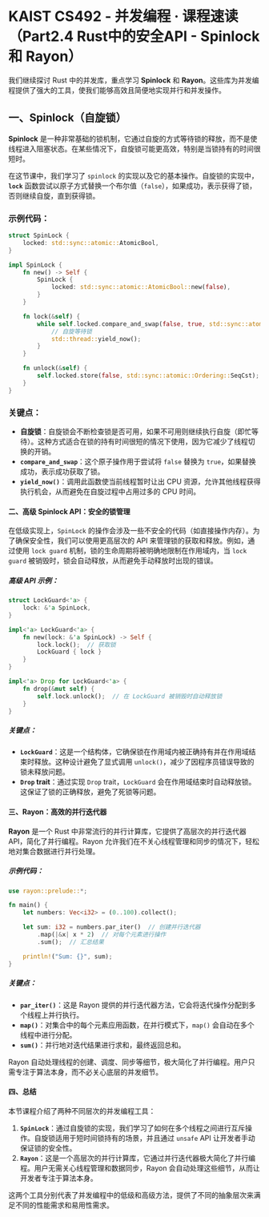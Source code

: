 # KAIST CS492 - 并发编程 · 课程速读（Part2.4 Rust中的安全API - Spinlock 和 Rayon）

我们继续探讨 Rust 中的并发库，重点学习 **Spinlock** 和 **Rayon**。这些库为并发编程提供了强大的工具，使我们能够高效且简便地实现并行和并发操作。

## 一、Spinlock（自旋锁）

**Spinlock** 是一种非常基础的锁机制，它通过自旋的方式等待锁的释放，而不是使线程进入阻塞状态。在某些情况下，自旋锁可能更高效，特别是当锁持有的时间很短时。

在这节课中，我们学习了 `spinlock` 的实现以及它的基本操作。自旋锁的实现中，**`lock`** 函数尝试以原子方式替换一个布尔值（`false`），如果成功，表示获得了锁，否则继续自旋，直到获得锁。

### 示例代码：

```rust
struct SpinLock {
    locked: std::sync::atomic::AtomicBool,
}

impl SpinLock {
    fn new() -> Self {
        SpinLock {
            locked: std::sync::atomic::AtomicBool::new(false),
        }
    }

    fn lock(&self) {
        while self.locked.compare_and_swap(false, true, std::sync::atomic::Ordering::SeqCst) {
            // 自旋等待锁
            std::thread::yield_now();
        }
    }

    fn unlock(&self) {
        self.locked.store(false, std::sync::atomic::Ordering::SeqCst);
    }
}
```

### 关键点：

* **自旋锁**：自旋锁会不断检查锁是否可用，如果不可用则继续执行自旋（即忙等待）。这种方式适合在锁的持有时间很短的情况下使用，因为它减少了线程切换的开销。
* **`compare_and_swap`**：这个原子操作用于尝试将 `false` 替换为 `true`，如果替换成功，表示成功获取了锁。
* **`yield_now()`**：调用此函数使当前线程暂时让出 CPU 资源，允许其他线程获得执行机会，从而避免在自旋过程中占用过多的 CPU 时间。

#### 二、高级 Spinlock API：安全的锁管理

在低级实现上，`SpinLock` 的操作会涉及一些不安全的代码（如直接操作内存）。为了确保安全性，我们可以使用更高层次的 API 来管理锁的获取和释放。例如，通过使用 `lock guard` 机制，锁的生命周期将被明确地限制在作用域内，当 `lock guard` 被销毁时，锁会自动释放，从而避免手动释放时出现的错误。

##### 高级 API 示例：

```rust
struct LockGuard<'a> {
    lock: &'a SpinLock,
}

impl<'a> LockGuard<'a> {
    fn new(lock: &'a SpinLock) -> Self {
        lock.lock();  // 获取锁
        LockGuard { lock }
    }
}

impl<'a> Drop for LockGuard<'a> {
    fn drop(&mut self) {
        self.lock.unlock();  // 在 LockGuard 被销毁时自动释放锁
    }
}
```

##### 关键点：

* **`LockGuard`**：这是一个结构体，它确保锁在作用域内被正确持有并在作用域结束时释放。这种设计避免了显式调用 `unlock()`，减少了因程序员错误导致的锁未释放问题。
* **`Drop` trait**：通过实现 `Drop` trait，`LockGuard` 会在作用域结束时自动释放锁。这保证了锁的正确释放，避免了死锁等问题。

#### 三、Rayon：高效的并行迭代器

**Rayon** 是一个 Rust 中非常流行的并行计算库，它提供了高层次的并行迭代器 API，简化了并行编程。Rayon 允许我们在不关心线程管理和同步的情况下，轻松地对集合数据进行并行处理。

##### 示例代码：

```rust
use rayon::prelude::*;

fn main() {
    let numbers: Vec<i32> = (0..100).collect();

    let sum: i32 = numbers.par_iter()  // 创建并行迭代器
        .map(|&x| x * 2)  // 对每个元素进行操作
        .sum();  // 汇总结果

    println!("Sum: {}", sum);
}
```

##### 关键点：

* **`par_iter()`**：这是 Rayon 提供的并行迭代器方法，它会将迭代操作分配到多个线程上并行执行。
* **`map()`**：对集合中的每个元素应用函数，在并行模式下，`map()` 会自动在多个线程中进行分配。
* **`sum()`**：并行地对迭代结果进行求和，最终返回总和。

Rayon 自动处理线程的创建、调度、同步等细节，极大简化了并行编程。用户只需专注于算法本身，而不必关心底层的并发细节。

#### 四、总结

本节课程介绍了两种不同层次的并发编程工具：

1. **`SpinLock`**：通过自旋锁的实现，我们学习了如何在多个线程之间进行互斥操作。自旋锁适用于短时间锁持有的场景，并且通过 `unsafe` API 让开发者手动保证锁的安全性。
2. **`Rayon`**：这是一个高层次的并行计算库，它通过并行迭代器极大简化了并行编程。用户无需关心线程管理和数据同步，Rayon 会自动处理这些细节，从而让开发者专注于算法本身。

这两个工具分别代表了并发编程中的低级和高级方法，提供了不同的抽象层次来满足不同的性能需求和易用性需求。
